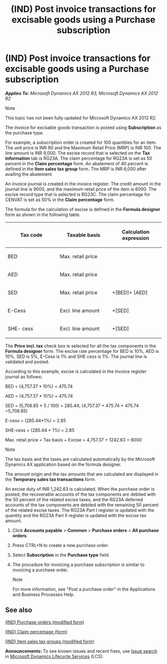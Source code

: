 ﻿---
title: (IND) Post invoice transactions for excisable goods using a Purchase subscription
TOCTitle: (IND) Post invoice transactions for excisable goods using a Purchase subscription
ms:assetid: 33eccebc-cefd-4fbb-b4bb-290203a2294a
ms:mtpsurl: https://technet.microsoft.com/en-us/library/JJ664600(v=AX.60)
ms:contentKeyID: 49385677
ms.date: 04/18/2014
mtps_version: v=AX.60
---

# (IND) Post invoice transactions for excisable goods using a Purchase subscription 


_**Applies To:** Microsoft Dynamics AX 2012 R3, Microsoft Dynamics AX 2012 R2_


> [!NOTE]
> <P>This topic has not been fully updated for Microsoft Dynamics AX 2012 R2.</P>



The invoice for excisable goods transaction is posted using **Subscription** as the purchase type.

For example, a subscription order is created for 100 quantities for an item. The unit price is INR 90 and the Maximum Retail Price (MRP) is INR 100. The line amount is INR 9,000. The excise record that is selected on the **Tax information** tab is RG23A. The claim percentage for RG23A is set as 50 percent in the **Claim percentage** form. An abatement of 40 percent is defined in the **Item sales tax group** form. The MRP is INR 6,000 after availing the abatement.

An invoice journal is created in the invoice register. The credit amount in the journal line is 9000, and the maximum retail price of the item is 6000. The excise record type that is selected is RG23C. The claim percentage for CENVAT is set as 50% in the **Claim percentage** form.

The formula for the calculation of excise is defined in the **Formula designer** form as shown in the following table.

<table>
<colgroup>
<col style="width: 33%" />
<col style="width: 33%" />
<col style="width: 33%" />
</colgroup>
<thead>
<tr class="header">
<th><p>Tax code</p></th>
<th><p>Taxable basis</p></th>
<th><p>Calculation expression</p></th>
</tr>
</thead>
<tbody>
<tr class="odd">
<td><p>BED</p></td>
<td><p>Max. retail price</p></td>
<td><p></p></td>
</tr>
<tr class="even">
<td><p>AED</p></td>
<td><p>Max. retail price</p></td>
<td><p></p></td>
</tr>
<tr class="odd">
<td><p>SED</p></td>
<td><p>Max. retail price</p></td>
<td><p>+[BED]+ [AED]</p></td>
</tr>
<tr class="even">
<td><p>E-Cess</p></td>
<td><p>Excl. line amount</p></td>
<td><p>+[SED]</p></td>
</tr>
<tr class="odd">
<td><p>SHE- cess</p></td>
<td><p>Excl. line amount</p></td>
<td><p>+[SED]</p></td>
</tr>
</tbody>
</table>


The **Price incl. tax** check box is selected for all the tax components in the **Formula designer** form. The excise rate percentage for BED is 10%, AED is 10%, SED is 5%, E-Cess is 1% and SHE cess is 1%. The journal line is validated and posted.

According to this example, excise is calculated in the Invoice register journal as follows:

BED = (4,757.37 \* 10%) = 475.74

AED = (4,757.37 \* 10%) = 475.74

SED = (5,708.85 \* 5 / 100) = 285.44; (4,757.37 + 475.74 + 475.74 =5,708.85)

E-cess = (285.44\*1%) = 2.85

SHE-cess = (285.44 \* 1%) = 2.85

Max. retail price = Tax basis + Excise = 4,757.37 + 1242.63 = 6000


> [!NOTE]
> <P>The tax basis and the taxes are calculated automatically by the Microsoft Dynamics AX application based on the formula designer.</P>



The amount origin and the tax amounts that are calculated are displayed in the **Temporary sales tax transactions** form.

An excise duty of INR 1,242.63 is calculated. When the purchase order is posted, the recoverable accounts of the tax components are debited with the 50 percent of the related excise taxes, and the RG23A deferred accounts of the tax components are debited with the remaining 50 percent of the related excise taxes. The RG23A Part I register is updated with the quantity and the RG23A Part II register is updated with the excise tax amount.

1.  Click **Accounts payable** \> **Common** \> **Purchase orders** \> **All purchase orders**.

2.  Press CTRL+N to create a new purchase order.

3.  Select **Subscription** in the **Purchase type** field.

4.  The procedure for invoicing a purchase subscription is similar to invoicing a purchase order.
    

    > [!NOTE]
    > <P>For more information, see "Post a purchase order" in the Applications and Business Processes Help.</P>



## See also

[(IND) Purchase orders (modified form)](https://technet.microsoft.com/en-us/library/jj664798\(v=ax.60\))

[(IND) Claim percentage (form)](https://technet.microsoft.com/en-us/library/jj710873\(v=ax.60\))

[(IND) Item sales tax groups (modified form)](https://technet.microsoft.com/en-us/library/jj710918\(v=ax.60\))

  
**Announcements:** To see known issues and recent fixes, use [Issue search](http://go.microsoft.com/fwlink/?linkid=389258) in [Microsoft Dynamics Lifecycle Services](http://go.microsoft.com/fwlink/?linkid=306505) (LCS).

